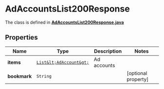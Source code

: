 

# AdAccountsList200Response

The class is defined in **[AdAccountsList200Response.java](../../src/main/java/org/openapitools/model/AdAccountsList200Response.java)**

## Properties

Name | Type | Description | Notes
------------ | ------------- | ------------- | -------------
**items** | [`List&lt;AdAccount&gt;`](AdAccount.md) | Ad accounts | 
**bookmark** | `String` |  |  [optional property]




